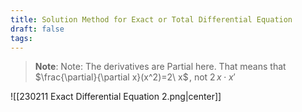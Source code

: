 ```yaml
---
title: Solution Method for Exact or Total Differential Equation
draft: false
tags:
---
```

  
> **Note**: Note: The derivatives are Partial here. That means that  $\frac{\partial}{\partial x}(x^2)=2\ x$ , not $2\, x \cdot x'$  


![[230211 Exact Differential Equation 2.png|center]]



